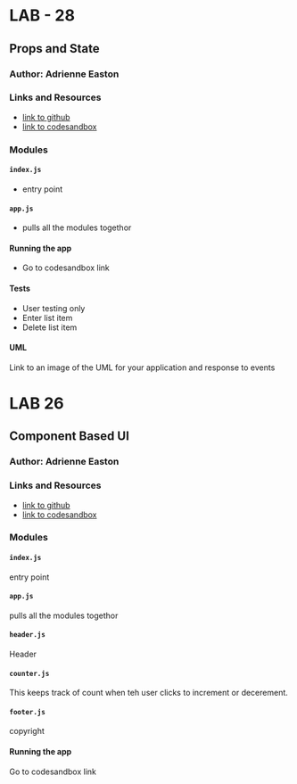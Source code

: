 # LAB - 28

## Props and State

### Author: Adrienne Easton

### Links and Resources

- [link to github]()
- [link to codesandbox]()

### Modules

#### `index.js`

- entry point

#### `app.js`

- pulls all the modules togethor

#### Running the app

- Go to codesandbox link

#### Tests

- User testing only
- Enter list item
- Delete list item

#### UML

Link to an image of the UML for your application and response to events

# LAB 26

## Component Based UI

### Author: Adrienne Easton

### Links and Resources

- [link to github](https://github.com/adrienneeaston/lab-26-component-based-ui)
- [link to codesandbox](https://codesandbox.io/s/starter-code-fjc6d)

### Modules

#### `index.js`

entry point

#### `app.js`

pulls all the modules togethor

#### `header.js`

Header

#### `counter.js`

This keeps track of count when teh user clicks to increment or decerement.

#### `footer.js`

copyright

#### Running the app

Go to codesandbox link
